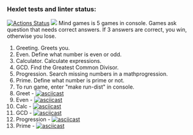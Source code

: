 ### Hexlet tests and linter status:
[![Actions Status](https://github.com/6aobab/java-project-61/actions/workflows/hexlet-check.yml/badge.svg)](https://github.com/6aobab/java-project-61/actions)
<a href="https://codeclimate.com/github/6aobab/java-project-61/maintainability"><img src="https://api.codeclimate.com/v1/badges/3ba169ba8e29f40dc1c5/maintainability" /></a>
Mind games is 5 games in console. Games ask question that needs correct answers. If 3 answers are correct, you win, otherwise you lose.
1) Greeting. Greets you.
2) Even. Define what number is even or odd.
3) Calculator. Calculate expressions.
4) GCD. Find the Greatest Common Divisor.
5) Progression. Search missing numbers in a mathprogression.
6) Prime. Define what number is prime or not.
7) To run game, enter "make run-dist" in console.
1) Greet - [![asciicast](https://asciinema.org/a/QJKyr2ANCKR14n58TU7iEm3l9.svg)](https://asciinema.org/a/QJKyr2ANCKR14n58TU7iEm3l9)
2) Even - [![asciicast](https://asciinema.org/a/O4Kr8HUHl4rx3wO5ASFIeZzJ3.svg)](https://asciinema.org/a/O4Kr8HUHl4rx3wO5ASFIeZzJ3)
3) Calc - [![asciicast](https://asciinema.org/a/RzWmxyBEqnbbnbUv2QSRZv4vS.svg)](https://asciinema.org/a/RzWmxyBEqnbbnbUv2QSRZv4vS)
4) GCD - [![asciicast](https://asciinema.org/a/cll86rnVW2FDxToUdS2zGIDDC.svg)](https://asciinema.org/a/cll86rnVW2FDxToUdS2zGIDDC)
5) Progression - [![asciicast](https://asciinema.org/a/BANqWzgBTkxQRdmmssuYPZ4QR.svg)](https://asciinema.org/a/BANqWzgBTkxQRdmmssuYPZ4QR)
6) Prime - [![asciicast](https://asciinema.org/a/neNyWR6gpif7ib50ZrDV59DtD.svg)](https://asciinema.org/a/neNyWR6gpif7ib50ZrDV59DtD)
